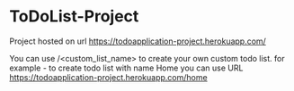 # ToDoList-Project
Project hosted on url https://todoapplication-project.herokuapp.com/

You can use /<custom_list_name> to create your own custom todo list. for example - to create todo list with name Home you can use URL https://todoapplication-project.herokuapp.com/home
